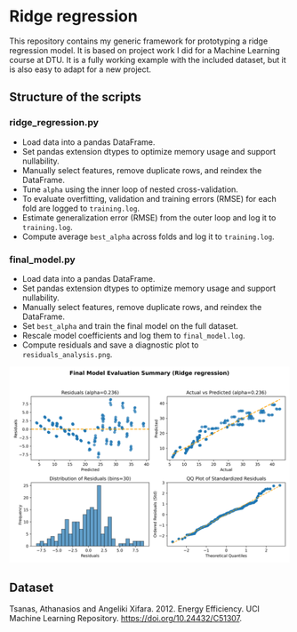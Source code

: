 
# Ridge regression

This repository contains my generic framework for prototyping a ridge regression model. It is based on project work I did for a Machine Learning course at DTU. It is a fully working example with the included dataset, but it is also easy to adapt for a new project.

## Structure of the scripts

### ridge_regression.py

- Load data into a pandas DataFrame.
- Set pandas extension dtypes to optimize memory usage and support nullability.
- Manually select features, remove duplicate rows, and reindex the DataFrame.
- Tune `alpha` using the inner loop of nested cross-validation.
- To evaluate overfitting, validation and training errors (RMSE) for each fold are logged to `training.log`.
- Estimate generalization error (RMSE) from the outer loop and log it to `training.log`.
- Compute average `best_alpha` across folds and log it to `training.log`.

### final_model.py

- Load data into a pandas DataFrame.
- Set pandas extension dtypes to optimize memory usage and support nullability.
- Manually select features, remove duplicate rows, and reindex the DataFrame.
- Set `best_alpha` and train the final model on the full dataset.
- Rescale model coefficients and log them to `final_model.log`.
- Compute residuals and save a diagnostic plot to `residuals_analysis.png`.

![Diagnostic plot](/images/residuals_analysis.png)

## Dataset

Tsanas, Athanasios and Angeliki Xifara. 2012. Energy Efficiency. UCI Machine Learning Repository. <https://doi.org/10.24432/C51307>.
